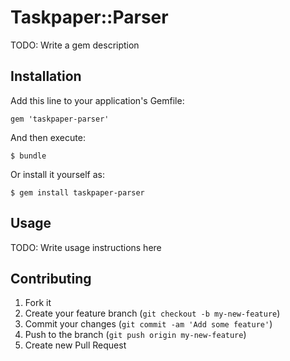 # Taskpaper::Parser

TODO: Write a gem description

## Installation

Add this line to your application's Gemfile:

    gem 'taskpaper-parser'

And then execute:

    $ bundle

Or install it yourself as:

    $ gem install taskpaper-parser

## Usage

TODO: Write usage instructions here

## Contributing

1. Fork it
2. Create your feature branch (`git checkout -b my-new-feature`)
3. Commit your changes (`git commit -am 'Add some feature'`)
4. Push to the branch (`git push origin my-new-feature`)
5. Create new Pull Request
